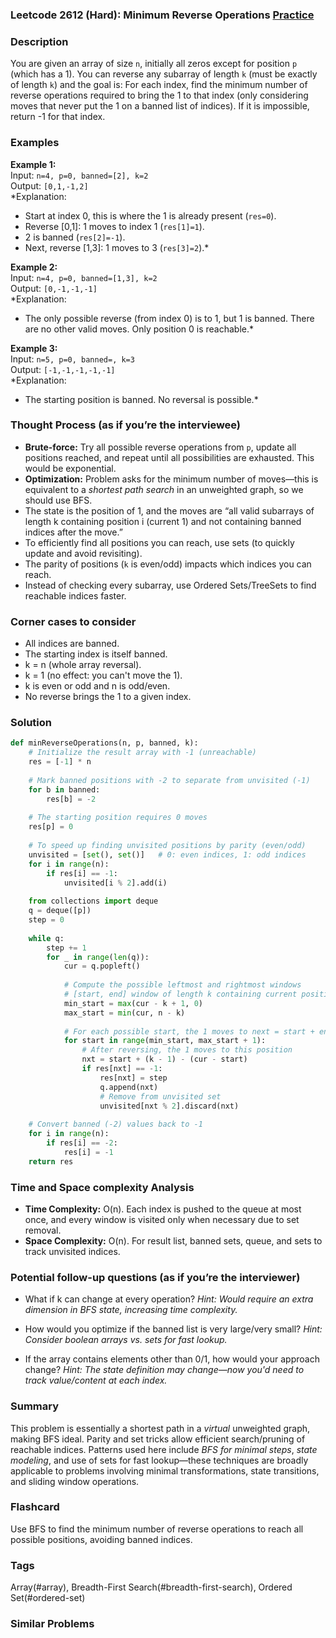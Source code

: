 ### Leetcode 2612 (Hard): Minimum Reverse Operations [Practice](https://leetcode.com/problems/minimum-reverse-operations)

### Description  
You are given an array of size `n`, initially all zeros except for position `p` (which has a 1). You can reverse any subarray of length `k` (must be exactly of length `k`) and the goal is: For each index, find the minimum number of reverse operations required to bring the 1 to that index (only considering moves that never put the 1 on a banned list of indices). If it is impossible, return -1 for that index.

### Examples  

**Example 1:**  
Input: `n=4, p=0, banned=[2], k=2`  
Output: `[0,1,-1,2]`  
*Explanation:  
- Start at index 0, this is where the 1 is already present (`res=0`).  
- Reverse [0,1]: 1 moves to index 1 (`res[1]=1`).  
- 2 is banned (`res[2]=-1`).
- Next, reverse [1,3]: 1 moves to 3 (`res[3]=2`).*

**Example 2:**  
Input: `n=4, p=0, banned=[1,3], k=2`  
Output: `[0,-1,-1,-1]`  
*Explanation:  
- The only possible reverse (from index 0) is to 1, but 1 is banned. There are no other valid moves. Only position 0 is reachable.*

**Example 3:**  
Input: `n=5, p=0, banned=, k=3`  
Output: `[-1,-1,-1,-1,-1]`  
*Explanation:  
- The starting position is banned. No reversal is possible.*

### Thought Process (as if you’re the interviewee)  
- **Brute-force:** Try all possible reverse operations from `p`, update all positions reached, and repeat until all possibilities are exhausted. This would be exponential.
- **Optimization:** Problem asks for the minimum number of moves—this is equivalent to a *shortest path search* in an unweighted graph, so we should use BFS.
- The state is the position of 1, and the moves are “all valid subarrays of length k containing position i (current 1) and not containing banned indices after the move.”
- To efficiently find all positions you can reach, use sets (to quickly update and avoid revisiting).
- The parity of positions (`k` is even/odd) impacts which indices you can reach.
- Instead of checking every subarray, use Ordered Sets/TreeSets to find reachable indices faster.

### Corner cases to consider  
- All indices are banned.
- The starting index is itself banned.
- k = n (whole array reversal).
- k = 1 (no effect: you can't move the 1).
- k is even or odd and n is odd/even.
- No reverse brings the 1 to a given index.

### Solution

```python
def minReverseOperations(n, p, banned, k):
    # Initialize the result array with -1 (unreachable)
    res = [-1] * n
    
    # Mark banned positions with -2 to separate from unvisited (-1)
    for b in banned:
        res[b] = -2
    
    # The starting position requires 0 moves
    res[p] = 0
    
    # To speed up finding unvisited positions by parity (even/odd)
    unvisited = [set(), set()]   # 0: even indices, 1: odd indices
    for i in range(n):
        if res[i] == -1:
            unvisited[i % 2].add(i)
    
    from collections import deque
    q = deque([p])
    step = 0
    
    while q:
        step += 1
        for _ in range(len(q)):
            cur = q.popleft()
            
            # Compute the possible leftmost and rightmost windows
            # [start, end] window of length k containing current position
            min_start = max(cur - k + 1, 0)
            max_start = min(cur, n - k)
            
            # For each possible start, the 1 moves to next = start + end - cur
            for start in range(min_start, max_start + 1):
                # After reversing, the 1 moves to this position
                nxt = start + (k - 1) - (cur - start)
                if res[nxt] == -1:
                    res[nxt] = step
                    q.append(nxt)
                    # Remove from unvisited set
                    unvisited[nxt % 2].discard(nxt)
    
    # Convert banned (-2) values back to -1
    for i in range(n):
        if res[i] == -2:
            res[i] = -1
    return res
```

### Time and Space complexity Analysis  

- **Time Complexity:** O(n). Each index is pushed to the queue at most once, and every window is visited only when necessary due to set removal.
- **Space Complexity:** O(n). For result list, banned sets, queue, and sets to track unvisited indices.

### Potential follow-up questions (as if you’re the interviewer)  

- What if k can change at every operation?
  *Hint: Would require an extra dimension in BFS state, increasing time complexity.*

- How would you optimize if the banned list is very large/very small?
  *Hint: Consider boolean arrays vs. sets for fast lookup.*

- If the array contains elements other than 0/1, how would your approach change?
  *Hint: The state definition may change—now you'd need to track value/content at each index.*

### Summary
This problem is essentially a shortest path in a *virtual* unweighted graph, making BFS ideal. Parity and set tricks allow efficient search/pruning of reachable indices. Patterns used here include *BFS for minimal steps*, *state modeling*, and use of sets for fast lookup—these techniques are broadly applicable to problems involving minimal transformations, state transitions, and sliding window operations.


### Flashcard
Use BFS to find the minimum number of reverse operations to reach all possible positions, avoiding banned indices.

### Tags
Array(#array), Breadth-First Search(#breadth-first-search), Ordered Set(#ordered-set)

### Similar Problems
